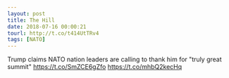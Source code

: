```yaml
---
layout: post
title: The Hill
date: 2018-07-16 00:00:21
tourl: http://t.co/t414UtTRv4
tags: [NATO]
---
```

Trump claims NATO nation leaders are calling to thank him for "truly great summit" https://t.co/SmZCE6gZfo https://t.co/mhbQ2kecHq